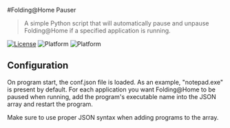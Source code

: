 #Folding@Home Pauser

> A simple Python script that will automatically pause and unpause Folding@Home if a specified application is running.

[![License](https://img.shields.io/github/license/Caboose700/FAHPauser)](http://badges.mit-license.org) ![Platform](https://img.shields.io/badge/python-v3.8.1-blue) ![Platform](https://img.shields.io/badge/platform-Windows-brightgreen)

## Configuration
On program start, the conf.json file is loaded. As an example, "notepad.exe" is present by default. For each application
you want Folding@Home to be paused when running, add the program's executable name into the JSON array and restart the program.

Make sure to use proper JSON syntax when adding programs to the array.